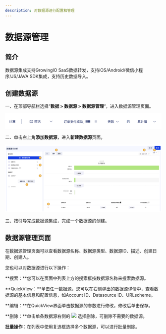 ```yaml
---
description: 对数据源进行配置和管理
---
```


# 数据源管理

## 简介

数据源集成支持GrowingIO SaaS数据转发，支持iOS/Android/微信小程序/JS/JAVA SDK集成，支持历史数据导入。  


## 创建数据源

一、在顶部导航栏选择“**数据 &gt; 数据源 &gt; 数据源管理**“，进入数据源管理页面。

![&#x6570;&#x636E;&#x6E90;&#x7BA1;&#x7406;&#x9875;&#x9762;](../../../.gitbook/assets/image%20%28140%29.png)

二、单击右上角**添加数据源**，进入**新建数据源**页面。

![&#x65B0;&#x5EFA;&#x6570;&#x636E;&#x6E90;&#x9875;&#x9762;](../../../.gitbook/assets/image%20%28149%29.png)

三、按引导完成数据源集成，完成一个数据源的创建。

## 数据源管理页面

在数据源管理页面可以查看数据源名称、数据源类型、数据源ID、描述、创建日期、创建人。

您也可以对数据源进行以下操作：

**搜索：**您可以在页面中列表上方的搜索框按数据源名称来搜索数据源。

**QuickView：**单击任一数据源，您可以在右侧弹出的数据源详情中，查看数据源的基本信息和配置信息，如Account ID、Datasource ID、URLscheme。

**编辑：**在QuickView界面单击数据源的参数进行修改，修改后单击保存。

**删除：**单击单条数据源右侧的 ![](https://docs.growingio.com/.gitbook/assets/-Lo08UtW7H58ehFKeZ4g-LsycTyZaItbL8_Wigcx-LsyfkaafJ-8X2utJ9BbE782B9E782B9E782B9.png) 选择删除，可删除不需要的数据源。

**批量操作**：在列表中使用复选框选择多个数据源，可以进行批量删除。

